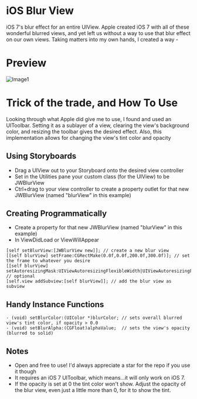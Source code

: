 iOS Blur View
=============

iOS 7's blur effect for an entire UIView. Apple created iOS 7 with all of these wonderful blurred views, and yet left us without a way to use that blur effect on our own views. Taking matters into my own hands, I created a way -

Preview
=============
![Image1](https://raw.github.com/jpwidmer/iOS_Blur-View/master/iOS7_blur/blur.png)

Trick of the trade, and How To Use
=============

Looking through what Apple did give me to use, I found and used an UIToolbar. Setting it as a sublayer of a view, clearing the view's background color, and resizing the toolbar gives the desired effect. Also, this implementation allows for changing the view's tint color and opacity

Using Storyboards
--------------
- Drag a UIView out to your Storyboard onto the desired view controller
- Set in the Utilities pane your custom class (for the UIView) to be JWBlurView
- Ctrl+drag to your view controller to create a property outlet for that new JWBlurView (named "blurView" in this example)

Creating Programmatically
--------------
- Create a property for that new JWBlurView (named "blurView" in this example)
- In ViewDidLoad or ViewWillAppear
   
```
[self setBlurView:[JWBlurView new]]; // create a new blur view
[[self blurView] setFrame:CGRectMake(0.0f,0.0f,200.0f,300.0f)]; // set the frame to whatever you desire
[[self blurView] setAutoresizingMask:UIViewAutoresizingFlexibleWidth|UIViewAutoresizingFlexibleHeight]; // optional
[self.view addSubview:[self blurView]]; // add the blur view as subview
```
  
Handy Instance Functions
--------------
```
- (void) setBlurColor:(UIColor *)blurColor; // sets overall blurred view's tint color, if opacity > 0.0
- (void) setBlurAlpha:(CGFloat)alphaValue;  // sets the view's opacity (blurred to solid)
```

Notes
--------------
- Open and free to use! I'd always appreciate a star for the repo if you use it though
- It requires an iOS 7 UIToolbar, which means...it will only work on iOS 7.
- If the opacity is set at 0 the tint color won't show. Adjust the opacity of the blur view, even just a little more than 0, for it to show the tint.
